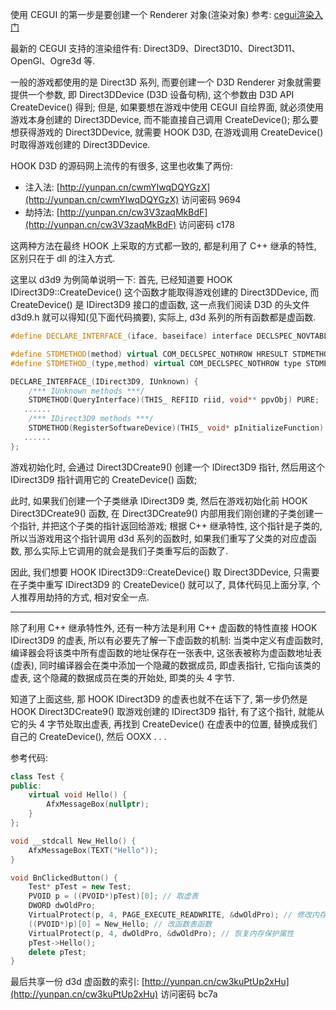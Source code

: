 使用 CEGUI 的第一步是要创建一个 Renderer 对象(渲染对象) 参考: [cegui渲染入门](http://blog.csdn.net/bluekane/article/details/3738376)

最新的 CEGUI 支持的渲染组件有: Direct3D9、Direct3D10、Direct3D11、OpenGl、Ogre3d 等.

一般的游戏都使用的是 Direct3D 系列, 而要创建一个 D3D Renderer 对象就需要提供一个参数, 即 Direct3DDevice (D3D 设备句柄), 这个参数由 D3D API CreateDevice() 得到;
但是, 如果要想在游戏中使用 CEGUI 自绘界面, 就必须使用游戏本身创建的 Direct3DDevice, 而不能直接自己调用 CreateDevice();
那么要想获得游戏的 Direct3DDevice, 就需要 HOOK D3D, 在游戏调用 CreateDevice() 时取得游戏创建的 Direct3DDevice.

HOOK D3D 的源码网上流传的有很多, 这里也收集了两份:

- 注入法: [http://yunpan.cn/cwmYIwqDQYGzX](http://yunpan.cn/cwmYIwqDQYGzX)  访问密码 9694
- 劫持法: [http://yunpan.cn/cw3V3zaqMkBdF](http://yunpan.cn/cw3V3zaqMkBdF)  访问密码 c178

这两种方法在最终 HOOK 上采取的方式都一致的, 都是利用了 C++ 继承的特性, 区别只在于 dll 的注入方式.

这里以 d3d9 为例简单说明一下:
首先, 已经知道要 HOOK IDirect3D9::CreateDevice() 这个函数才能取得游戏创建的 Direct3DDevice, 而 CreateDevice() 是 IDirect3D9 接口的虚函数, 这一点我们阅读 D3D 的头文件 d3d9.h 就可以得知(见下面代码摘要), 实际上, d3d 系列的所有函数都是虚函数.

```c++
#define DECLARE_INTERFACE_(iface, baseiface) interface DECLSPEC_NOVTABLE iface : public baseiface

#define STDMETHOD(method) virtual COM_DECLSPEC_NOTHROW HRESULT STDMETHODCALLTYPE method
#define STDMETHOD_(type,method) virtual COM_DECLSPEC_NOTHROW type STDMETHODCALLTYPE method

DECLARE_INTERFACE_(IDirect3D9, IUnknown) {
    /*** IUnknown methods ***/
    STDMETHOD(QueryInterface)(THIS_ REFIID riid, void** ppvObj) PURE;
   ......
    /*** IDirect3D9 methods ***/
    STDMETHOD(RegisterSoftwareDevice)(THIS_ void* pInitializeFunction) PURE;
   ......
};
```

游戏初始化时, 会通过 Direct3DCreate9() 创建一个 IDirect3D9 指针, 然后用这个 IDirect3D9 指针调用它的 CreateDevice() 函数;

此时, 如果我们创建一个子类继承 IDirect3D9 类, 然后在游戏初始化前 HOOK Direct3DCreate9() 函数, 在 Direct3DCreate9()  内部用我们刚创建的子类创建一个指针, 并把这个子类的指针返回给游戏;
根据 C++ 继承特性, 这个指针是子类的, 所以当游戏用这个指针调用 d3d 系列的函数时, 如果我们重写了父类的对应虚函数, 那么实际上它调用的就会是我们子类重写后的函数了.

因此, 我们想要 HOOK IDirect3D9::CreateDevice() 取 Direct3DDevice, 只需要在子类中重写 IDirect3D9 的 CreateDevice() 就可以了, 具体代码见上面分享, 个人推荐用劫持的方式, 相对安全一点.

* * *

除了利用 C++ 继承特性外, 还有一种方法是利用 C++ 虚函数的特性直接 HOOK IDirect3D9 的虚表, 所以有必要先了解一下虚函数的机制: 当类中定义有虚函数时, 编译器会将该类中所有虚函数的地址保存在一张表中, 这张表被称为虚函数地址表(虚表), 同时编译器会在类中添加一个隐藏的数据成员, 即虚表指针, 它指向该类的虚表,  这个隐藏的数据成员在类的开始处, 即类的头 4 字节.

知道了上面这些, 那 HOOK IDirect3D9 的虚表也就不在话下了, 第一步仍然是 HOOK Direct3DCreate9() 取游戏创建的 IDirect3D9 指针, 有了这个指针, 就能从它的头 4 字节处取出虚表, 再找到 CreateDevice() 在虚表中的位置, 替换成我们自己的 CreateDevice(), 然后 OOXX . . .

参考代码:

```c++
class Test {
public:
    virtual void Hello() {
        AfxMessageBox(nullptr);
    }
};

void __stdcall New_Hello() {
    AfxMessageBox(TEXT("Hello"));
}

void BnClickedButton() {
    Test* pTest = new Test;
    PVOID p = ((PVOID*)pTest)[0]; // 取虚表
    DWORD dwOldPro;
    VirtualProtect(p, 4, PAGE_EXECUTE_READWRITE, &dwOldPro); // 修改内存保护属性
    ((PVOID*)p)[0] = New_Hello; // 改函数表函数
    VirtualProtect(p, 4, dwOldPro, &dwOldPro); // 恢复内存保护属性
    pTest->Hello();
    delete pTest;
}
```

最后共享一份 d3d 虚函数的索引: [http://yunpan.cn/cw3kuPtUp2xHu](http://yunpan.cn/cw3kuPtUp2xHu)  访问密码 bc7a
